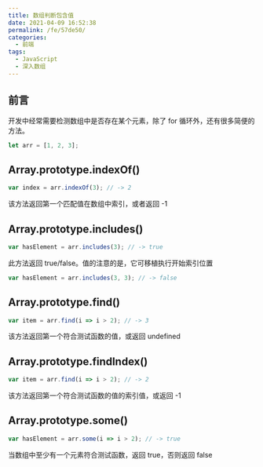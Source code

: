 ```yaml
---
title: 数组判断包含值
date: 2021-04-09 16:52:38
permalink: /fe/57de50/
categories:
  - 前端
tags:
  - JavaScript
  - 深入数组
---
```

## 前言
开发中经常需要检测数组中是否存在某个元素，除了 for 循环外，还有很多简便的方法。
```javascript
let arr = [1, 2, 3];
```

## Array.prototype.indexOf()
```javascript
var index = arr.indexOf(3); // -> 2
```
该方法返回第一个匹配值在数组中索引，或者返回 -1

## Array.prototype.includes()
```javascript
var hasElement = arr.includes(3); // -> true
```
此方法返回 true/false。值的注意的是，它可移植执行开始索引位置
```javascript
var hasElement = arr.includes(3, 3); // -> false
```

## Array.prototype.find()
```javascript
var item = arr.find(i => i > 2); // -> 3
```
该方法返回第一个符合测试函数的值，或返回 undefined

## Array.prototype.findIndex()
```javascript
var item = arr.find(i => i > 2); // -> 2
```
该方法返回第一个符合测试函数的值的索引值，或返回 -1

## Array.prototype.some()
```javascript
var hasElement = arr.some(i => i > 2); // -> true
```
当数组中至少有一个元素符合测试函数，返回 true，否则返回 false